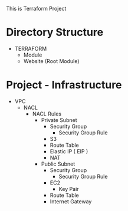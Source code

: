 This is Terraform Project
# Directory Structure
- TERRAFORM
    - Module
    - Website (Root Module)


# Project - Infrastructure
- VPC
    - NACL
        - NACL Rules
            - Private Subnet
                - Security Group
                    - Security Group Rule
                - S3
                - Route Table
                - Elastic IP ( EIP )
                - NAT
            - Public Subnet
                - Security Group
                    - Security Group Rule
                - EC2
                    - Key Pair
                - Route Table
                - Internet Gateway

